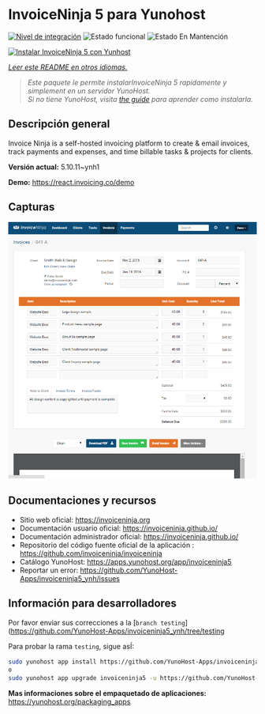 <!--
Este archivo README esta generado automaticamente<https://github.com/YunoHost/apps/tree/master/tools/readme_generator>
No se debe editar a mano.
-->

# InvoiceNinja 5 para Yunohost

[![Nivel de integración](https://dash.yunohost.org/integration/invoiceninja5.svg)](https://ci-apps.yunohost.org/ci/apps/invoiceninja5/) ![Estado funcional](https://ci-apps.yunohost.org/ci/badges/invoiceninja5.status.svg) ![Estado En Mantención](https://ci-apps.yunohost.org/ci/badges/invoiceninja5.maintain.svg)

[![Instalar InvoiceNinja 5 con Yunhost](https://install-app.yunohost.org/install-with-yunohost.svg)](https://install-app.yunohost.org/?app=invoiceninja5)

*[Leer este README en otros idiomas.](./ALL_README.md)*

> *Este paquete le permite instalarInvoiceNinja 5 rapidamente y simplement en un servidor YunoHost.*  
> *Si no tiene YunoHost, visita [the guide](https://yunohost.org/install) para aprender como instalarla.*

## Descripción general

Invoice Ninja is a self-hosted invoicing platform to create & email invoices, track payments and expenses, and time billable tasks & projects for clients.


**Versión actual:** 5.10.11~ynh1

**Demo:** <https://react.invoicing.co/demo>

## Capturas

![Captura de InvoiceNinja 5](./doc/screenshots/Create-Invoices-in-Seconds.png)

## Documentaciones y recursos

- Sitio web oficial: <https://invoiceninja.org>
- Documentación usuario oficial: <https://invoiceninja.github.io/>
- Documentación administrador oficial: <https://invoiceninja.github.io/>
- Repositorio del código fuente oficial de la aplicación : <https://github.com/invoiceninja/invoiceninja>
- Catálogo YunoHost: <https://apps.yunohost.org/app/invoiceninja5>
- Reportar un error: <https://github.com/YunoHost-Apps/invoiceninja5_ynh/issues>

## Información para desarrolladores

Por favor enviar sus correcciones a la [`branch testing`](https://github.com/YunoHost-Apps/invoiceninja5_ynh/tree/testing

Para probar la rama `testing`, sigue asÍ:

```bash
sudo yunohost app install https://github.com/YunoHost-Apps/invoiceninja5_ynh/tree/testing --debug
o
sudo yunohost app upgrade invoiceninja5 -u https://github.com/YunoHost-Apps/invoiceninja5_ynh/tree/testing --debug
```

**Mas informaciones sobre el empaquetado de aplicaciones:** <https://yunohost.org/packaging_apps>
